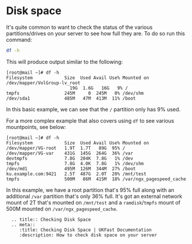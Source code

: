 # Disk space

It's quite common to want to check the status of the various partitions/drives on your server to see how full they are. To do so run this command:

```bash
df -h
```

This will produce output similar to the following:

```console
[root@mail ~]# df -h
Filesystem            Size  Used Avail Use% Mounted on
/dev/mapper/VolGroup-lv_root
                        19G  1.6G   16G   9% /
tmpfs                 245M     0  245M   0% /dev/shm
/dev/sda1             485M   47M  413M  11% /boot
```

In this basic example, we can see that the `/` partition only has 9% used.

For a more complex example that also covers using `df` to see various mountpoints, see below:

```console
[root@mail ~]# df -h
Filesystem            Size  Used Avail Use% Mounted on
/dev/mapper/VG-root   1.9T  1.7T   89G  95% /
/dev/mapper/VG-var    431G  145G  264G  36% /var
devtmpfs              7.8G  204K  7.8G   1% /dev
tmpfs                 7.8G  4.0K  7.8G   1% /dev/shm
/dev/md1              495M  126M  344M  27% /boot
ku.example.com:9421   2.5T  487G  2.0T  20% /mnt/test
tmpfs                 500M   86M  415M  18% /var/ngx_pagespeed_cache
```

In this example, we have a root partition that's 95% full along with an additional `/var` partition that's only 36% full.
It's got an external network mount of 2T that's mounted on `/mnt/test` and a `ramdisk`/`tmpfs` mount of 500M mounted on `/var/ngx_pagespeed_cache`.

```eval_rst
  .. title:: Checking Disk Space
  .. meta::
     :title: Checking Disk Space | UKFast Documentation
     :description: How to check disk space on your server
```
